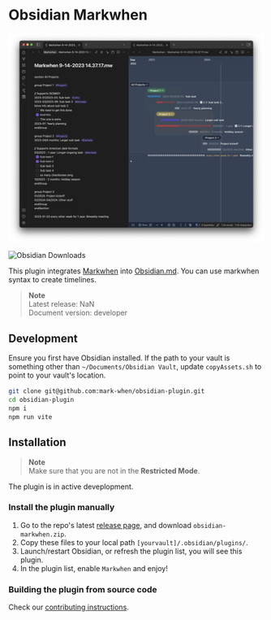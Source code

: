 # Obsidian Markwhen

![](./screenshot.png)

![Obsidian Downloads](https://img.shields.io/badge/dynamic/json?logo=obsidian&color=%23483699&label=downloads&query=%24%5B%22markwhen%22%5D.downloads&url=https%3A%2F%2Fraw.githubusercontent.com%2Fobsidianmd%2Fobsidian-releases%2Fmaster%2Fcommunity-plugin-stats.json)

This plugin integrates [Markwhen](https://github.com/mark-when/markwhen/) into [Obsidian.md](https://obsidian.md/). You can use markwhen syntax to create timelines.

> **Note**  
> Latest release: NaN  
> Document version: developer

## Development

Ensure you first have Obsidian installed. If the path to your vault is something other than `~/Documents/Obsidian Vault`, update `copyAssets.sh` to point to your vault's location.

```sh
git clone git@github.com:mark-when/obsidian-plugin.git
cd obsidian-plugin
npm i
npm run vite
```

## Installation

> **Note**  
> Make sure that you are not in the **Restricted Mode**.

The plugin is in active deveplopment.

### Install the plugin manually

1. Go to the repo's latest [release page](https://github.com/mark-when/obsidian-plugin/releases/latest), and download `obsidian-markwhen.zip`.
2. Copy these files to your local path `[yourvault]/.obsidian/plugins/`.
3. Launch/restart Obsidian, or refresh the plugin list, you will see this plugin.
4. In the plugin list, enable `Markwhen` and enjoy!

### Building the plugin from source code

Check our [contributing instructions](CONTRIBUTING.md).
